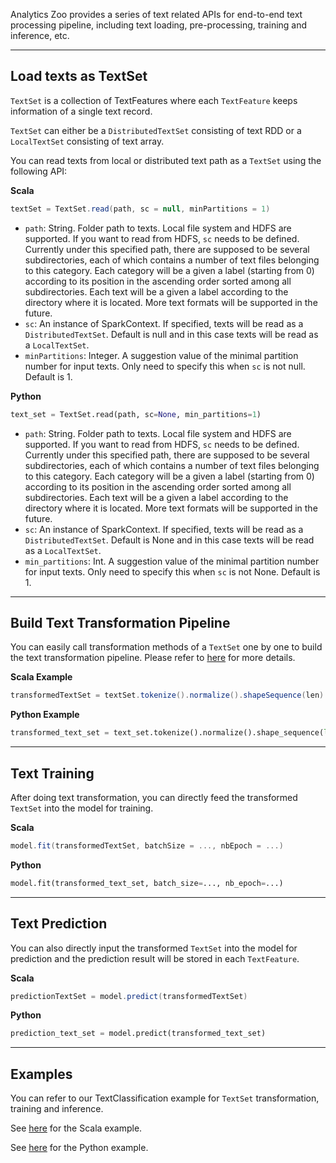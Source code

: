 Analytics Zoo provides a series of text related APIs for end-to-end text processing pipeline,
including text loading, pre-processing, training and inference, etc.

---
## **Load texts as TextSet**
`TextSet` is a collection of TextFeatures where each `TextFeature` keeps information of a single text record.

`TextSet` can either be a `DistributedTextSet` consisting of text RDD or a `LocalTextSet` consisting of text array.

You can read texts from local or distributed text path as a `TextSet` using the following API:

**Scala**
```scala
textSet = TextSet.read(path, sc = null, minPartitions = 1)
```

* `path`: String. Folder path to texts. Local file system and HDFS are supported. If you want to read from HDFS, `sc` needs to be defined.
Currently under this specified path, there are supposed to be several subdirectories, each of which contains a number of text files belonging to this category. 
Each category will be a given a label (starting from 0) according to its position in the ascending order sorted among all subdirectories. 
Each text will be a given a label according to the directory where it is located.
More text formats will be supported in the future.
* `sc`: An instance of SparkContext. If specified, texts will be read as a `DistributedTextSet`. 
Default is null and in this case texts will be read as a `LocalTextSet`. 
* `minPartitions`: Integer. A suggestion value of the minimal partition number for input texts.
Only need to specify this when `sc` is not null. Default is 1.


**Python**
```python
text_set = TextSet.read(path, sc=None, min_partitions=1)
```

* `path`: String. Folder path to texts. Local file system and HDFS are supported. If you want to read from HDFS, `sc` needs to be defined.
Currently under this specified path, there are supposed to be several subdirectories, each of which contains a number of text files belonging to this category. 
Each category will be a given a label (starting from 0) according to its position in the ascending order sorted among all subdirectories. 
Each text will be a given a label according to the directory where it is located.
More text formats will be supported in the future.
* `sc`: An instance of SparkContext. If specified, texts will be read as a `DistributedTextSet`. 
Default is None and in this case texts will be read as a `LocalTextSet`. 
* `min_partitions`: Int. A suggestion value of the minimal partition number for input texts.
Only need to specify this when `sc` is not None. Default is 1.


---
## **Build Text Transformation Pipeline**
You can easily call transformation methods of a `TextSet` one by one to build the text transformation pipeline. Please refer to [here](../APIGuide/FeatureEngineering/text/#textset-transformations) for more details.

**Scala Example**
```scala
transformedTextSet = textSet.tokenize().normalize().shapeSequence(len).word2idx().generateSample()
```

**Python Example**
```python
transformed_text_set = text_set.tokenize().normalize().shape_sequence(len).word2idx().generate_sample()
```


---
## **Text Training**
After doing text transformation, you can directly feed the transformed `TextSet` into the model for training.

**Scala**
```scala
model.fit(transformedTextSet, batchSize = ..., nbEpoch = ...)
```

**Python**
```python
model.fit(transformed_text_set, batch_size=..., nb_epoch=...)
```


---
## **Text Prediction**
You can also directly input the transformed `TextSet` into the model for prediction and the prediction result will be stored in each `TextFeature`.

**Scala**
```scala
predictionTextSet = model.predict(transformedTextSet)
```

**Python**
```python
prediction_text_set = model.predict(transformed_text_set)
```


---
## **Examples**
You can refer to our TextClassification example for `TextSet` transformation, training and inference.

See [here](https://github.com/intel-analytics/analytics-zoo/tree/master/zoo/src/main/scala/com/intel/analytics/zoo/examples/textclassification) for the Scala example.

See [here](https://github.com/intel-analytics/analytics-zoo/tree/master/pyzoo/zoo/examples/textclassification) for the Python example.
